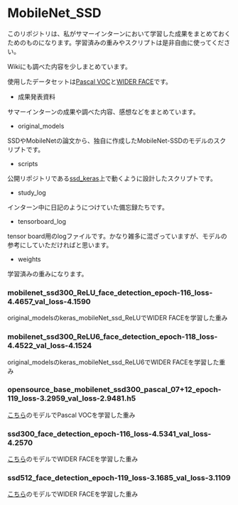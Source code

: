 # MobileNet_SSD

このリポジトリは、私がサマーインターンにおいて学習した成果をまとめておくためのものになります。学習済みの重みやスクリプトは是非自由に使ってください。

Wikiにも調べた内容を少しまとめています。

使用したデータセットは[Pascal VOC](http://host.robots.ox.ac.uk/pascal/VOC/)と[WIDER FACE](http://mmlab.ie.cuhk.edu.hk/projects/WIDERFace/)です。

- 成果発表資料
  
サマーインターンの成果や調べた内容、感想などをまとめています。

- original_models

SSDやMobileNetの論文から、独自に作成したMobileNet-SSDのモデルのスクリプトです。

- scripts

公開リポジトリである[ssd_keras](https://github.com/pierluigiferrari/ssd_keras)上で動くように設計したスクリプトです。

- study_log

インターン中に日記のようにつけていた備忘録たちです。

- tensorboard_log

tensor board用のlogファイルです。かなり雑多に混ざっていますが、モデルの参考にしていただければと思います。

- weights

学習済みの重みになります。

### mobilenet_ssd300_ReLU_face_detection_epoch-116_loss-4.4657_val_loss-4.1590

original_modelsのkeras_mobileNet_ssd_ReLUでWIDER FACEを学習した重み

### mobilenet_ssd300_ReLU6_face_detection_epoch-118_loss-4.4522_val_loss-4.1524

original_modelsのkeras_mobileNet_ssd_ReLU6でWIDER FACEを学習した重み

### opensource_base_mobilenet_ssd300_pascal_07+12_epoch-119_loss-3.2959_val_loss-2.9481.h5

[こちら](https://github.com/tanakataiki/ssd_kerasV2/blob/master/model/ssd300MobileNet.py)のモデルでPascal VOCを学習した重み

### ssd300_face_detection_epoch-116_loss-4.5341_val_loss-4.2570

[こちら](https://github.com/pierluigiferrari/ssd_keras/blob/master/models/keras_ssd300.py)のモデルでWIDER FACEを学習した重み

### ssd512_face_detection_epoch-119_loss-3.1685_val_loss-3.1109

[こちら](https://github.com/pierluigiferrari/ssd_keras/blob/master/models/keras_ssd512.py)のモデルでWIDER FACEを学習した重み